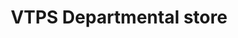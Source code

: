 ---
title: "VTPS Departmental store"
url: /ibrahimpatnam/vtps-departmental-store/
shop: Warenhaus
---